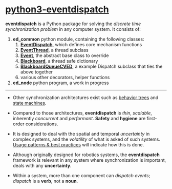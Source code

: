 # [python3-eventdispatch](https://github.com/cyan-at/eventdispatch)

**eventdispatch** is a Python package for solving the *discrete time synchronization problem* in any computer system. It consists of:

1. **ed_common** python module, containing the following classes:
    1. **[EventDispatch](classes#eventdispatch)**, which defines core mechanism functions
    2. **[EventThread](classes#eventthread)**, a thread subclass
    3. **[Event](classes#event)**, the abstract base class to override
    4. **[Blackboard](classes#blackboard)**, a thread safe dictionary
    5. **[BlackboardQueueCVED](classes#bqcved)**, a example Dispatch subclass that ties the above together
    6. various other decorators, helper functions
2. **ed_node** python program, a work in progress

---

* Other synchronization architectures exist such as [behavior trees](https://en.wikipedia.org/wiki/Behavior_tree_(artificial_intelligence,_robotics_and_control)) and [state machines](https://en.wikipedia.org/wiki/Finite-state_machine).

* Compared to those architectures, **eventdispatch** is *thin*, *scalable*, inherently *concurrent* and *performant*. **Safety** and **hygiene** are first-order considerations.

* It is designed to deal with the spatial and temporal *uncertainty* in complex systems, and the *volatility* of what is asked of such systems. [Usage patterns & best practices](usage) will indicate how this is done.

* Although originally designed for robotics systems, the **eventdispatch** framework is relevant in any system where synchronization is important, deals with any **uncertainty**.

* Within a system, more than one component can *dispatch events*; *dispatch* is a **verb**, not a **noun**.
